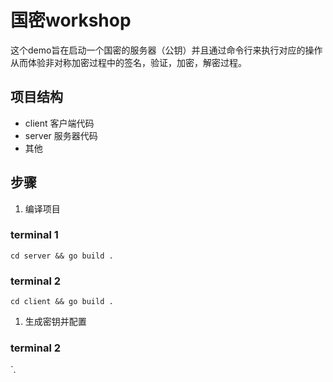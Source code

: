 # 国密workshop
这个demo旨在启动一个国密的服务器（公钥）并且通过命令行来执行对应的操作从而体验非对称加密过程中的签名，验证，加密，解密过程。

## 项目结构
- client 客户端代码
- server 服务器代码
- 其他

## 步骤
1. 编译项目
### terminal 1
`cd server && go build .`
### terminal 2
`cd client && go build .`
1. 生成密钥并配置
### terminal 2
`.
